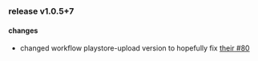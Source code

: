 ### release v1.0.5+7

#### changes

- changed workflow playstore-upload version to hopefully fix [their #80](https://github.com/r0adkll/upload-google-play/issues/80)
